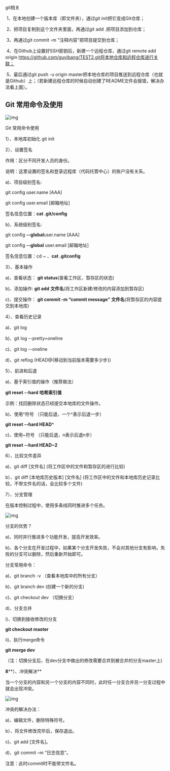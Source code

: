git相关

​     1、在本地创建一个版本库（即文件夹），通过git init把它变成Git仓库；

​     2、把项目复制到这个文件夹里面，再通过git add .把项目添加到仓库；

​     3、再通过git commit -m "注释内容"把项目提交到仓库；

​     4、在Github上设置好SSH密钥后，新建一个远程仓库，通过git remote add origin https://github.com/guyibang/TEST2.git将本地仓库和远程仓库进行关联；

​     5、最后通过git push -u origin master把本地仓库的项目推送到远程仓库（也就是Github）上；（若新建远程仓库的时候自动创建了README文件会报错，解决办法看上面）。

## Git 常用命令及使用

![img](https://timg01.bdimg.com/timg?pacompress&imgtype=1&sec=1439619614&autorotate=1&di=7fb97c104ea32ba9b27641fc1d6e6228&quality=90&size=b310_10055&cut_x=72&cut_y=0&cut_w=310&cut_h=310&src=http%3A%2F%2Ftimg01.bdimg.com%2Ftimg%3Fpacompress%26imgtype%3D1%26sec%3D1439619614%26autorotate%3D1%26di%3D3398dba125f5bc97513d59207a507397%26quality%3D90%26size%3Db870_10000%26src%3Dhttp%253A%252F%252Fpic.rmb.bdstatic.com%252F1525324741638a8a2937a4fe4b7d97ee5c232cca78.jpeg)

Git 常用命令使用

1）、本地库初始化 git init

2）、设置签名

作用：区分不同开发人员的身份。

说明：这里设置的签名和登录远程库（代码托管中心）的账户没有关系。

a)、项目级别签名:

git config user.name [AAA]

git config user.email [邮箱地址]

签名信息位置：**cat .git/config**

b)、系统级别签名:

git config **--global**user.name [AAA]

git config **--global** user.email [邮箱地址]

签名信息位置：cd ~ 、**cat .gitconfig**

3）、基本操作

a)、查看状态： **git status**(查看工作区、暂存区的状态)

b)、添加操作: **git add** **文件名**(将工作区新建/修改的内容添加到暂存区)

c)、提交操作： **git commit -m “commit message”** **文件名**(将暂存区的内容提交到本地库)

4）、查看历史记录

a)、git log

b)、git log --pretty=oneline

c)、git log --oneline

d)、git reflog (HEAD@{移动到当前版本需要多少步})

5）、前进和后退

a)、基于索引值的操作（推荐做法）

**git reset --hard** **哈希索引值**

示例：找回删除状态已经提交本地库的文件操作。

b)、使用^符号 （只能后退，一个^表示后退一步）

**git reset --hard HEAD^**

c)、使用~符号 （只能后退，n表示后退n步）

**git reset --hard HEAD~2**

6）、比较文件差异

a)、git diff [文件名] (将工作区中的文件和暂存区的进行比较)

b）、git diff [本地库历史版本] [文件名] (将工作区中的文件和本地库历史记录比较，不带文件名的话，会比较多个文件)

7）、分支管理

在版本控制过程中，使用多条线同时推进多个任务。



![img](https://ss0.baidu.com/6ONWsjip0QIZ8tyhnq/it/u=485545563,2438022825&fm=173&app=49&f=JPEG?w=640&h=336&s=119AAB7F1759546C52F175C20100E031)





分支的优势？

a)、同时并行推进多个功能开发，提高开发效率。

b)、各个分支在开发过程中，如果某个分支开发失败，不会对其他分支有影响，失败的分支可以删除，然后重新开始即可。

分支常用命令：

a)、git branch -v （查看本地库中的所有分支）

b)、git branch dev (创建一个新的分支)

c)、git checkout dev （切换分支）

d)、分支合并

i)、切换到接收修改的分支

**git checkout master**

ii)、执行merge命令

**git merge dev**

（注：切换分支后，在dev分支中做出的修改需要合并到被合并的分支master上)

**8****）、冲突解决**

当一个分支的内容和另一个分支的内容不同时，此时任一分支合并另一分支过程中就会出现冲突。



![img](https://ss0.baidu.com/6ONWsjip0QIZ8tyhnq/it/u=3840930747,1750568043&fm=173&app=49&f=JPEG?w=640&h=278&s=19C8AB5D165948680EBD7D6003007070)



冲突的解决办法：

a)、编辑文件，删除特殊符号。

b）、将文件修改完毕后，保存退出。

c)、git add [文件名]。

d)、git commit –m “日志信息”。

注意：此时commit时不能带文件名。